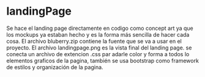 # landingPage

Se hace el landing page directamente en codigo como concept art ya que los mockups ya estaban hecho y es la forma más sencilla de hacer cada cosa.
El archivo bluberry.zip contiene la fuente que se va a usar en el proyecto.
El archivo landingpage.png es la vista final del landing page.
se conecta un archivo de extencion .css par adarle color y forma a todos lo elementos graficos de la pagina, también se usa bootstrap como framework de estilos y organización de la pagina.
